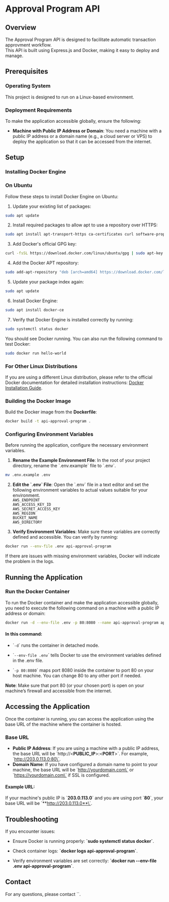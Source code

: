 # Approval Program API
## Overview
The Approval Program API is designed to facilitate automatic transaction approvment workflow.\
This API is built using Express.js and Docker, making it easy to deploy and manage.

## Prerequisites

### Operating System

This project is designed to run on a Linux-based environment.

### Deployment Requirements
To make the application accessible globally, ensure the following:
- **Machine with Public IP Address or Domain**: You need a machine with a public IP address or a domain name (e.g., a cloud server or VPS) to deploy the application so that it can be accessed from the internet.

## Setup
### Installing Docker Engine
### On Ubuntu
Follow these steps to install Docker Engine on Ubuntu:
1. Update your existing list of packages:
```bash 
sudo apt update
```
2. Install required packages to allow apt to use a repository over HTTPS:
```bash 
sudo apt install apt-transport-https ca-certificates curl software-properties-common
```
3. Add Docker's official GPG key:
```bash 
curl -fsSL https://download.docker.com/linux/ubuntu/gpg | sudo apt-key add -
```
4. Add the Docker APT repository:
```bash 
sudo add-apt-repository "deb [arch=amd64] https://download.docker.com/linux/ubuntu $(lsb_release -cs) stable"
```
5. Update your package index again:
```bash
sudo apt update
```
6. Install Docker Engine:
```bash
sudo apt install docker-ce
```
7. Verify that Docker Engine is installed correctly by running:
```bash
sudo systemctl status docker
```
You should see Docker running. You can also run the following command to test Docker:

```bash
sudo docker run hello-world
```
### For Other Linux Distributions
If you are using a different Linux distribution, please refer to the official Docker documentation for detailed installation instructions: [Docker Installation Guide](https://docs.docker.com/engine/install/).


### Building the Docker Image
Build the Docker image from the **Dockerfile**:
```bash
docker build -t api-approval-program .
```
### Configuring Environment Variables
Before running the application, configure the necessary environment variables.

1. **Rename the Example Environment File**: In the root of your project directory, rename the \`.env.example\` file to \`.env\`.
```bash
mv .env.example .env
```
2. **Edit the \`.env\` File**: Open the \`.env\` file in a text editor and set the following environment variables to actual values suitable for your environment.\
`AWS_ENDPOINT`\
`AWS_ACCESS_KEY_ID`\
`AWS_SECRET_ACCESS_KEY`\
`AWS_REGION`\
`BUCKET_NAME`\
`AWS_DIRECTORY`

3. **Verify Environment Variables**: Make sure these variables are correctly defined and accessible. You can verify by running:

```bash
docker run --env-file .env api-approval-program
```
If there are issues with missing environment variables, Docker will indicate the problem in the logs.


## Running the Application

### Run the Docker Container

To run the Docker container and make the application accessible globally, you need to execute the following command on a machine with a public IP address or domain:
```bash
docker run -d --env-file .env -p 80:8080 --name api-approval-program api-approval-program
```
#### In this command:
- \``-d`\` runs the container in detached mode.
- \``--env-file .env`\` tells Docker to use the environment variables defined in the .env file.

- \``-p 80:8080`\` maps port 8080 inside the container to port 80 on your host machine. You can change 80 to any other port if needed.

**Note**: Make sure that port 80 (or your chosen port) is open on your machine’s firewall and accessible from the internet.

## Accessing the Application
Once the container is running, you can access the application using the base URL of the machine where the container is hosted.

### Base URL
- **Public IP Address**: If you are using a machine with a public IP address, the base URL will be \`http://<**PUBLIC_IP**>:<**PORT**>\`. For example, \`http://203.0.113.0:80\`.
- **Domain Name**: If you have configured a domain name to point to your machine, the base URL will be \`http://yourdomain.com\` or \`https://yourdomain.com\` if SSL is configured.

#### Example URL:

If your machine's public IP is \`**203.0.113.0**\` and you are using port \`**80**\`, your base URL will be \`**http://203.0.113.0**\`.

## Troubleshooting
If you encounter issues:
- Ensure Docker is running properly: **\`sudo systemctl status docker\`**.
- Check container logs: **\`docker logs api-approval-program\`**.

- Verify environment variables are set correctly: **\`docker run --env-file .env api-approval-program\`**.

## Contact
For any questions, please contact ``.

